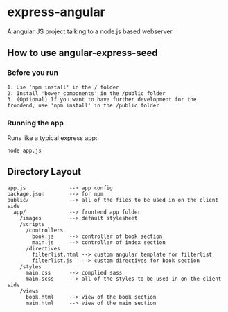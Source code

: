 # express-angular
A angular JS project talking to a node.js based webserver

## How to use angular-express-seed

### Before you run

    1. Use 'npm install' in the / folder
    2. Install 'bower_components' in the /public folder 
    3. (Optional) If you want to have further development for the frondend, use 'npm install' in the /public folder

### Running the app

Runs like a typical express app:

    node app.js

## Directory Layout
    
    app.js              --> app config
    package.json        --> for npm
    public/             --> all of the files to be used in on the client side
      app/              --> frontend app folder
        /images         --> default stylesheet
        /scripts
          /controllers
            book.js     --> controller of book section
            main.js     --> controller of index section
          /directives
            filterlist.html --> custom angular template for filterlist
            filterlist.js   --> custom directives for book section
        /styles
          main.css      --> complied sass
          main.scss     --> all of the styles to be used in on the client side
        /views
          book.html     --> view of the book section
          main.html     --> view of the main section

